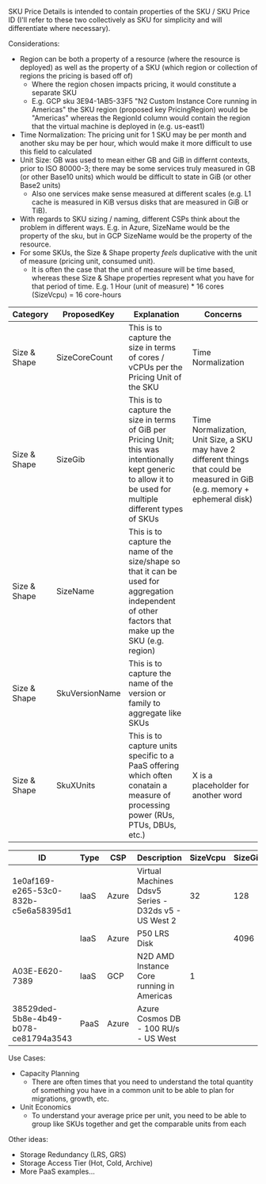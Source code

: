 SKU Price Details is intended to contain properties of the SKU / SKU Price ID (I'll refer to these two collectively as SKU for simplicity and will differentiate where necessary).

Considerations:
- Region can be both a property of a resource (where the resource is deployed) as well as the property of a SKU (which region or collection of regions the pricing is based off of)
  - Where the region chosen impacts pricing, it would constitute a separate SKU
  - E.g. GCP sku 3E94-1AB5-33F5 "N2 Custom Instance Core running in Americas" the SKU region (proposed key PricingRegion) would be "Americas" whereas the RegionId column would contain the region that the virtual machine is deployed in (e.g. us-east1)
- Time Normalization: The pricing unit for 1 SKU may be per month and another sku may be per hour, which would make it more difficult to use this field to calculated
- Unit Size: GB was used to mean either GB and GiB in differnt contexts, prior to ISO 80000-3; there may be some services truly measured in GB (or other Base10 units) which would be difficult to state in GiB (or other Base2 units)
  - Also one services make sense measured at different scales (e.g. L1 cache is measured in KiB versus disks that are measured in GiB or TiB).
- With regards to SKU sizing / naming, different CSPs think about the problem in different ways. E.g. in Azure, SizeName would be the property of the sku, but in GCP SizeName would be the property of the resource.
- For some SKUs, the Size & Shape property _feels_ duplicative with the unit of measure (pricing unit, consumed unit). 
  - It is often the case that the unit of measure will be time based, whereas these Size & Shape properties represent what you have for that period of time. E.g. 1 Hour (unit of measure) * 16 cores (SizeVcpu) = 16 core-hours
 
| Category | ProposedKey | Explanation | Concerns |
| ---- | ---- | ---- | ---- |
| Size & Shape | SizeCoreCount | This is to capture the size in terms of cores / vCPUs per the Pricing Unit of the SKU | Time Normalization |
| Size & Shape | SizeGib | This is to capture the size in terms of GiB per Pricing Unit; this was intentionally kept generic to allow it to be used for multiple different types of SKUs | Time Normalization, Unit Size, a SKU may have 2 different things that could be measured in GiB (e.g. memory + ephemeral disk) |
| Size & Shape | SizeName | This is to capture the name of the size/shape so that it can be used for aggregation independent of other factors that make up the SKU (e.g. region) | 
| Size & Shape | SkuVersionName | This is to capture the name of the version or family to aggregate like SKUs | |
| Size & Shape | SkuXUnits | This is to capture units specific to a PaaS offering which often conatain a measure of processing power (RUs, PTUs, DBUs, etc.) | X is a placeholder for another word |


| ID | Type | CSP | Description | SizeVcpu | SizeGib | SizeName | SkuVersionName | SkuXUnits |
| ---- | ---- | ---- | ---- | ---- | ---- | ---- | ---- | ---- |
| 1e0af169-e265-53c0-832b-c5e6a58395d1 | IaaS | Azure | Virtual Machines Ddsv5 Series - D32ds v5 - US West 2 | 32 | 128 | D32ds v5 | Ddsv5 | |
| | IaaS | Azure | P50 LRS Disk | | 4096 | P50 | P-series disk | |
| A03E-E620-7389 | IaaS | GCP | N2D AMD Instance Core running in Americas | 1 | | | N2D | |
| 38529ded-5b8e-4b49-b078-ce81794a3543 | PaaS | Azure | Azure Cosmos DB - 100 RU/s - US West | | | | | 100 |

Use Cases:
- Capacity Planning
  - There are often times that you need to understand the total quantity of something you have in a common unit to be able to plan for migrations, growth, etc.
- Unit Economics
  - To understand your average price per unit, you need to be able to group like SKUs together and get the comparable units from each
 

Other ideas:
- Storage Redundancy (LRS, GRS)
- Storage Access Tier (Hot, Cold, Archive)
- More PaaS examples...
